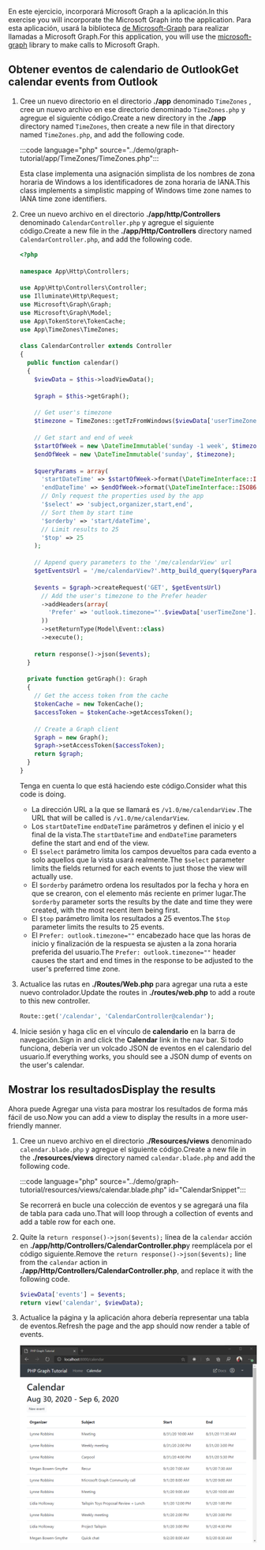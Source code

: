 <!-- markdownlint-disable MD002 MD041 -->

<span data-ttu-id="72832-101">En este ejercicio, incorporará Microsoft Graph a la aplicación.</span><span class="sxs-lookup"><span data-stu-id="72832-101">In this exercise you will incorporate the Microsoft Graph into the application.</span></span> <span data-ttu-id="72832-102">Para esta aplicación, usará la biblioteca [de Microsoft-Graph](https://github.com/microsoftgraph/msgraph-sdk-php) para realizar llamadas a Microsoft Graph.</span><span class="sxs-lookup"><span data-stu-id="72832-102">For this application, you will use the [microsoft-graph](https://github.com/microsoftgraph/msgraph-sdk-php) library to make calls to Microsoft Graph.</span></span>

## <a name="get-calendar-events-from-outlook"></a><span data-ttu-id="72832-103">Obtener eventos de calendario de Outlook</span><span class="sxs-lookup"><span data-stu-id="72832-103">Get calendar events from Outlook</span></span>

1. <span data-ttu-id="72832-104">Cree un nuevo directorio en el directorio **./app** denominado `TimeZones` , cree un nuevo archivo en ese directorio denominado `TimeZones.php` y agregue el siguiente código.</span><span class="sxs-lookup"><span data-stu-id="72832-104">Create a new directory in the **./app** directory named `TimeZones`, then create a new file in that directory named `TimeZones.php`, and add the following code.</span></span>

    :::code language="php" source="../demo/graph-tutorial/app/TimeZones/TimeZones.php":::

    <span data-ttu-id="72832-105">Esta clase implementa una asignación simplista de los nombres de zona horaria de Windows a los identificadores de zona horaria de IANA.</span><span class="sxs-lookup"><span data-stu-id="72832-105">This class implements a simplistic mapping of Windows time zone names to IANA time zone identifiers.</span></span>

1. <span data-ttu-id="72832-106">Cree un nuevo archivo en el directorio **./app/http/Controllers** denominado `CalendarController.php` y agregue el siguiente código.</span><span class="sxs-lookup"><span data-stu-id="72832-106">Create a new file in the **./app/Http/Controllers** directory named `CalendarController.php`, and add the following code.</span></span>

    ```php
    <?php

    namespace App\Http\Controllers;

    use App\Http\Controllers\Controller;
    use Illuminate\Http\Request;
    use Microsoft\Graph\Graph;
    use Microsoft\Graph\Model;
    use App\TokenStore\TokenCache;
    use App\TimeZones\TimeZones;

    class CalendarController extends Controller
    {
      public function calendar()
      {
        $viewData = $this->loadViewData();

        $graph = $this->getGraph();

        // Get user's timezone
        $timezone = TimeZones::getTzFromWindows($viewData['userTimeZone']);

        // Get start and end of week
        $startOfWeek = new \DateTimeImmutable('sunday -1 week', $timezone);
        $endOfWeek = new \DateTimeImmutable('sunday', $timezone);

        $queryParams = array(
          'startDateTime' => $startOfWeek->format(\DateTimeInterface::ISO8601),
          'endDateTime' => $endOfWeek->format(\DateTimeInterface::ISO8601),
          // Only request the properties used by the app
          '$select' => 'subject,organizer,start,end',
          // Sort them by start time
          '$orderby' => 'start/dateTime',
          // Limit results to 25
          '$top' => 25
        );

        // Append query parameters to the '/me/calendarView' url
        $getEventsUrl = '/me/calendarView?'.http_build_query($queryParams);

        $events = $graph->createRequest('GET', $getEventsUrl)
          // Add the user's timezone to the Prefer header
          ->addHeaders(array(
            'Prefer' => 'outlook.timezone="'.$viewData['userTimeZone'].'"'
          ))
          ->setReturnType(Model\Event::class)
          ->execute();

        return response()->json($events);
      }

      private function getGraph(): Graph
      {
        // Get the access token from the cache
        $tokenCache = new TokenCache();
        $accessToken = $tokenCache->getAccessToken();

        // Create a Graph client
        $graph = new Graph();
        $graph->setAccessToken($accessToken);
        return $graph;
      }
    }
    ```

    <span data-ttu-id="72832-107">Tenga en cuenta lo que está haciendo este código.</span><span class="sxs-lookup"><span data-stu-id="72832-107">Consider what this code is doing.</span></span>

    - <span data-ttu-id="72832-108">La dirección URL a la que se llamará es `/v1.0/me/calendarView` .</span><span class="sxs-lookup"><span data-stu-id="72832-108">The URL that will be called is `/v1.0/me/calendarView`.</span></span>
    - <span data-ttu-id="72832-109">Los `startDateTime` `endDateTime` parámetros y definen el inicio y el final de la vista.</span><span class="sxs-lookup"><span data-stu-id="72832-109">The `startDateTime` and `endDateTime` parameters define the start and end of the view.</span></span>
    - <span data-ttu-id="72832-110">El `$select` parámetro limita los campos devueltos para cada evento a solo aquellos que la vista usará realmente.</span><span class="sxs-lookup"><span data-stu-id="72832-110">The `$select` parameter limits the fields returned for each events to just those the view will actually use.</span></span>
    - <span data-ttu-id="72832-111">El `$orderby` parámetro ordena los resultados por la fecha y hora en que se crearon, con el elemento más reciente en primer lugar.</span><span class="sxs-lookup"><span data-stu-id="72832-111">The `$orderby` parameter sorts the results by the date and time they were created, with the most recent item being first.</span></span>
    - <span data-ttu-id="72832-112">El `$top` parámetro limita los resultados a 25 eventos.</span><span class="sxs-lookup"><span data-stu-id="72832-112">The `$top` parameter limits the results to 25 events.</span></span>
    - <span data-ttu-id="72832-113">El `Prefer: outlook.timezone=""` encabezado hace que las horas de inicio y finalización de la respuesta se ajusten a la zona horaria preferida del usuario.</span><span class="sxs-lookup"><span data-stu-id="72832-113">The `Prefer: outlook.timezone=""` header causes the start and end times in the response to be adjusted to the user's preferred time zone.</span></span>

1. <span data-ttu-id="72832-114">Actualice las rutas en **./Routes/Web.php** para agregar una ruta a este nuevo controlador.</span><span class="sxs-lookup"><span data-stu-id="72832-114">Update the routes in **./routes/web.php** to add a route to this new controller.</span></span>

    ```php
    Route::get('/calendar', 'CalendarController@calendar');
    ```

1. <span data-ttu-id="72832-115">Inicie sesión y haga clic en el vínculo de **calendario** en la barra de navegación.</span><span class="sxs-lookup"><span data-stu-id="72832-115">Sign in and click the **Calendar** link in the nav bar.</span></span> <span data-ttu-id="72832-116">Si todo funciona, debería ver un volcado JSON de eventos en el calendario del usuario.</span><span class="sxs-lookup"><span data-stu-id="72832-116">If everything works, you should see a JSON dump of events on the user's calendar.</span></span>

## <a name="display-the-results"></a><span data-ttu-id="72832-117">Mostrar los resultados</span><span class="sxs-lookup"><span data-stu-id="72832-117">Display the results</span></span>

<span data-ttu-id="72832-118">Ahora puede Agregar una vista para mostrar los resultados de forma más fácil de uso.</span><span class="sxs-lookup"><span data-stu-id="72832-118">Now you can add a view to display the results in a more user-friendly manner.</span></span>

1. <span data-ttu-id="72832-119">Cree un nuevo archivo en el directorio **./Resources/views** denominado `calendar.blade.php` y agregue el siguiente código.</span><span class="sxs-lookup"><span data-stu-id="72832-119">Create a new file in the **./resources/views** directory named `calendar.blade.php` and add the following code.</span></span>

    :::code language="php" source="../demo/graph-tutorial/resources/views/calendar.blade.php" id="CalendarSnippet":::

    <span data-ttu-id="72832-120">Se recorrerá en bucle una colección de eventos y se agregará una fila de tabla para cada uno.</span><span class="sxs-lookup"><span data-stu-id="72832-120">That will loop through a collection of events and add a table row for each one.</span></span>

1. <span data-ttu-id="72832-121">Quite la `return response()->json($events);` línea de la `calendar` acción en **./app/http/Controllers/CalendarController.php**y reemplácela por el código siguiente.</span><span class="sxs-lookup"><span data-stu-id="72832-121">Remove the `return response()->json($events);` line from the `calendar` action in **./app/Http/Controllers/CalendarController.php**, and replace it with the following code.</span></span>

    ```php
    $viewData['events'] = $events;
    return view('calendar', $viewData);
    ```

1. <span data-ttu-id="72832-122">Actualice la página y la aplicación ahora debería representar una tabla de eventos.</span><span class="sxs-lookup"><span data-stu-id="72832-122">Refresh the page and the app should now render a table of events.</span></span>

    ![Captura de pantalla de la tabla de eventos](./images/add-msgraph-01.png)
